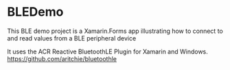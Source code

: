 # BLEDemo

This BLE demo project is a Xamarin.Forms app illustrating how to connect to and read values from a BLE peripheral device  

It uses the ACR Reactive BluetoothLE Plugin for Xamarin and Windows. 
https://github.com/aritchie/bluetoothle

